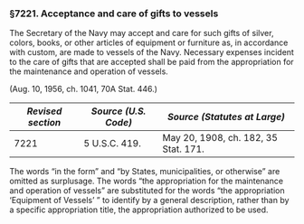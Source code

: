 ### §7221. Acceptance and care of gifts to vessels ###

The Secretary of the Navy may accept and care for such gifts of silver, colors, books, or other articles of equipment or furniture as, in accordance with custom, are made to vessels of the Navy. Necessary expenses incident to the care of gifts that are accepted shall be paid from the appropriation for the maintenance and operation of vessels.

(Aug. 10, 1956, ch. 1041, 70A Stat. 446.)

|*Revised section*|*Source (U.S. Code)*|    *Source (Statutes at Large)*    |
|-----------------|--------------------|------------------------------------|
|      7221       |   5 U.S.C. 419.    |May 20, 1908, ch. 182, 35 Stat. 171.|

The words “in the form” and “by States, municipalities, or otherwise” are omitted as surplusage. The words “the appropriation for the maintenance and operation of vessels” are substituted for the words “the appropriation ‘Equipment of Vessels’ ” to identify by a general description, rather than by a specific appropriation title, the appropriation authorized to be used.
